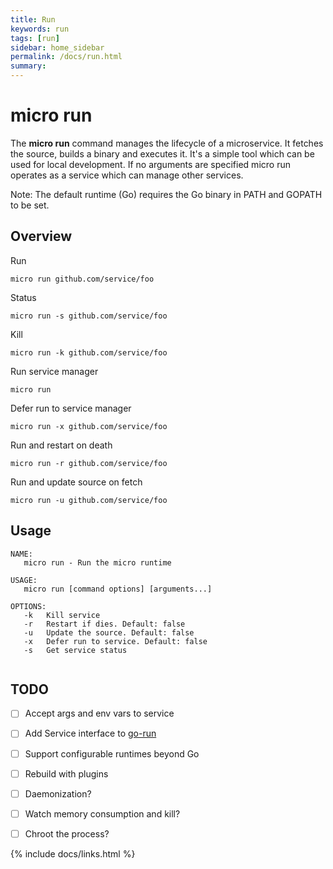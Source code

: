 ```yaml
---
title: Run
keywords: run
tags: [run]
sidebar: home_sidebar
permalink: /docs/run.html
summary: 
---
```


# micro run

The **micro run** command manages the lifecycle of a microservice. It fetches the source, builds a binary and executes it. 
It's a simple tool which can be used for local development. If no arguments are specified micro run operates as a service 
which can manage other services.

Note: The default runtime (Go) requires the Go binary in PATH and GOPATH to be set.

## Overview

Run

```
micro run github.com/service/foo
```

Status

```
micro run -s github.com/service/foo
```

Kill

```
micro run -k github.com/service/foo
```

Run service manager

```
micro run
```

Defer run to service manager

```
micro run -x github.com/service/foo
```

Run and restart on death

```
micro run -r github.com/service/foo
```

Run and update source on fetch

```
micro run -u github.com/service/foo
```

## Usage

```
NAME:
   micro run - Run the micro runtime

USAGE:
   micro run [command options] [arguments...]

OPTIONS:
   -k	Kill service
   -r	Restart if dies. Default: false
   -u	Update the source. Default: false
   -x	Defer run to service. Default: false
   -s	Get service status
   
```

## TODO

- [ ] Accept args and env vars to service 
- [ ] Add Service interface to [go-run](https://github.com/micro/go-run)
- [ ] Support configurable runtimes beyond Go
- [ ] Rebuild with plugins
- [ ] Daemonization?
- [ ] Watch memory consumption and kill?
- [ ] Chroot the process?


{% include docs/links.html %}
